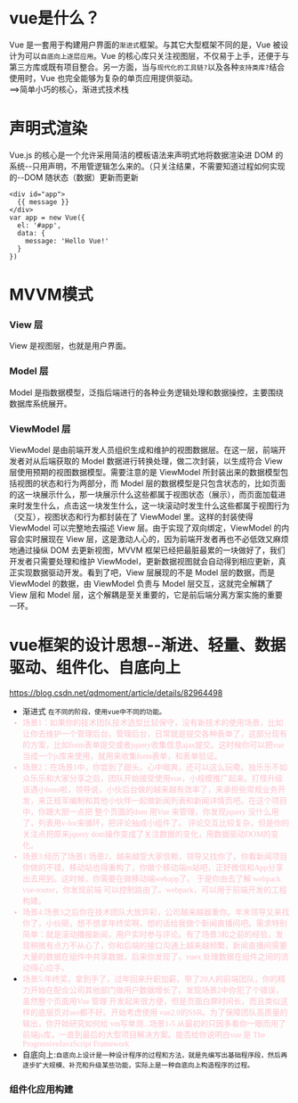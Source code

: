 # vue是什么？                                                       
  Vue 是一套用于构建用户界面的`渐进式`框架。与其它大型框架不同的是，Vue 被设计为可以`自底向上逐层应用`。Vue 的核心库只关注视图层，不仅易于上手，还便于与第三方库或既有项目整合。另一方面，当与`现代化的工具链?`以及各种`支持类库?`结合使用时，Vue 也完全能够为复杂的单页应用提供驱动。  
  ==>简单小巧的核心，渐进式技术栈

# 声明式渲染  
Vue.js 的核心是一个允许采用简洁的模板语法来声明式地将数据渲染进 DOM 的系统--只用声明，不用管逻辑怎么来的。（只关注结果，不需要知道过程如何实现的--DOM 随状态（数据）更新而更新
```
<div id="app">
  {{ message }}
</div>
var app = new Vue({
  el: '#app',
  data: {
    message: 'Hello Vue!'
  }
})
```
# MVVM模式
### View 层
View 是视图层，也就是用户界面。

### Model 层
Model 是指数据模型，泛指后端进行的各种业务逻辑处理和数据操控，主要围绕数据库系统展开。
### ViewModel 层
ViewModel 是由前端开发人员组织生成和维护的视图数据层。在这一层，前端开发者对从后端获取的 Model 数据进行转换处理，做二次封装，以生成符合 View 层使用预期的视图数据模型。需要注意的是 ViewModel 所封装出来的数据模型包括视图的状态和行为两部分，而 Model 层的数据模型是只包含状态的，比如页面的这一块展示什么，那一块展示什么这些都属于视图状态（展示），而页面加载进来时发生什么，点击这一块发生什么，这一块滚动时发生什么这些都属于视图行为（交互），视图状态和行为都封装在了 ViewModel 里。这样的封装使得 ViewModel 可以完整地去描述 View 层。由于实现了双向绑定，ViewModel 的内容会实时展现在 View 层，这是激动人心的，因为前端开发者再也不必低效又麻烦地通过操纵 DOM 去更新视图，MVVM 框架已经把最脏最累的一块做好了，我们开发者只需要处理和维护 ViewModel，更新数据视图就会自动得到相应更新，真正实现数据驱动开发。看到了吧，View 层展现的不是 Model 层的数据，而是 ViewModel 的数据，由 ViewModel 负责与 Model 层交互，这就完全解耦了 View 层和 Model 层，这个解耦是至关重要的，它是前后端分离方案实施的重要一环。


# vue框架的设计思想--渐进、轻量、数据驱动、组件化、自底向上
https://blog.csdn.net/qdmoment/article/details/82964498
* 渐进式 `在不同的阶段，使用vue中不同的功能。`   
  <font color='pink' face="微软雅黑">
* 场景1：如果你的技术团队技术选型比较保守，没有新技术的使用场景，比如让你去维护一个管理后台。管理后台，日常就是提交各种表单了，这部分现有的方案，比如form表单提交或者jquery收集信息ajax提交。这时候你可以把vue 当成一个js库来使用，就用来收集form表单，和表单验证。  
* 场景2：在场景1中，你尝到了甜头。心中暗爽，还可以这么玩嘞。独乐乐不如众乐乐和大家分享之后，团队开始接受使用vue，小规模推广起来。打怪升级该遇小boss啦，领导说，小伙后台做的越来越有效率了，来承担些常规业务开发，来正规军编制和其他小伙伴一起做新闻列表和新闻详情页吧。在这个项目中，你跟大胆一点把 整个页面的dom 用Vue 来管理，你发现jquery 没什么用了，列表用v-for来循环，把评论抽成小组件了。 评论交互比较复杂，但是你的关注点把原来jquery dom操作变成了关注数据的变化，用数据驱动DOM的变化。
* 场景3:经历了场景1 场景2，越来越受大家信赖，领导又找你了。你看新闻项目你做的不错，移动站也得重构了，你做个移动端m站吧，正好微信和App分享出去用到。这时候，你需要在做移动端webapp了。 于是你由去了解 webpack vue-router，你发现前端 可以控制路由了。webpack，可以用于前端开发的工程构建。
* 场景4:场景3之后你在技术团队大放异彩，公司越来越器重你。年末领导又来找你了，小伙砸，想不想拿年终奖啊，想的话给我做个新闻直播间吧。需求特别简单：就是滚动播报新闻，用户实时参与评论。有了场景3和之前的经验，发现稍微有点力不从心了，你和后端的接口沟通上越来越频繁，新闻直播间需要大量的数据在组件中共享数据，后来你发现了，vuex 处理数据在组件之间的流动得心应手。
* 场景5:年终奖，拿到手了，过年回来升职加薪。带了20人的前端团队，你的精力开始在配合公司其他部门做用户数据增长了。发现场景2中你犯了个错误，虽然整个页面用Vue 管理 开发起来很方便，但是页面白屏时间长，而且类似这样的底层页对seo都不好。开始考虑使用 vue2.0的SSR。为了保障团队高质量的输出，你开始研究如何给 vm写单测...场景1-5 从最初的只因多看你一眼而用了前端js库，一直到最后的大型项目解决方案。能否给你说明白vue 是 The ProgressiveJavaScript Framework
  </font>
* 自底向上:`自底向上设计是一种设计程序的过程和方法，就是先编写出基础程序段，然后再逐步扩大规模、补充和升级某些功能，实际上是一种自底向上构造程序的过程。` 
### 组件化应用构建
